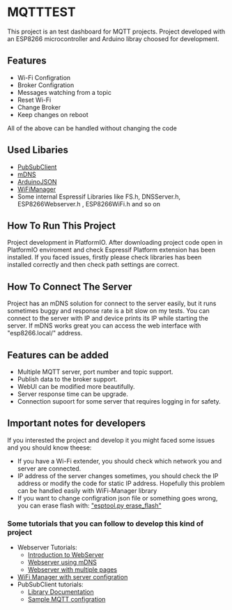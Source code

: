 # MQTTTEST

This project is an test dashboard for MQTT projects. Project developed with
an ESP8266 microcontroller and Arduino libray choosed for development.  

## Features
* Wi-Fi Configration
* Broker Configration
* Messages watching from a topic
* Reset Wi-Fi
* Change Broker
* Keep changes on reboot

All of the above can be handled without changing the code

## Used Libaries
* [PubSubClient](https://github.com/knolleary/pubsubclient)
* [mDNS](https://github.com/esp8266/Arduino/tree/master/libraries/ESP8266mDNS)
* [ArduinoJSON](https://arduinojson.org/)
* [WiFiManager](https://github.com/tzapu/WiFiManager)
* Some internal Espressif Libraries like FS.h,  DNSServer.h, ESP8266Webserver.h
, ESP8266WiFi.h and so on

## How To Run This Project
Project development in PlatformIO. After downloading project code open in
PlatformIO enviroment and check Espressif Platform extension has been installed.
If you faced issues, firstly please check libraries has been installed correctly
and then check path settings are correct.

## How To Connect The Server
Project has an mDNS solution for connect to the server
easily, but it runs sometimes buggy and response rate is
a bit slow on my tests. You can connect to the server with IP and device prints
its IP while starting the server. If mDNS works great you can access the web
interface with "esp8266.local/" address.

## Features can be added
* Multiple MQTT server, port number and topic support.
* Publish data to the broker support.
* WebUI can be modified more beautifully.
* Server response time can be upgrade.
* Connection supoort for some server that requires logging in for safety.

## Important notes for developers
If you interested the project and develop it you might faced some issues and you should know theese:

* If you have a Wi-Fi extender, you should check which network you and server are connected.
* IP address of the server changes sometimes, you should check the IP address or modify the code for static IP address. Hopefully this problem can be handled easily with WiFi-Manager library
* If you want to change configration json file or something goes wrong, you can erase flash with:  ["esptool.py erase_flash"](https://www.esp8266.com/viewtopic.php?f=6&t=3955)

### Some tutorials that you can follow to develop this kind of project
* Webserver Tutorials:
  * [Introduction to WebServer](https://lastminuteengineers.com/creating-esp8266-web-server-arduino-ide/)
  * [Webserver using mDNS](https://tttapa.github.io/ESP8266/Chap10%20-%20Simple%20Web%20Server.html)
  * [Webserver with multiple pages](https://www.arduinoslovakia.eu/blog/2019/4/esp8266---http-server-s-viac-strankami?lang=en)
* [WiFi Manager with server configration](https://github.com/tzapu/WiFiManager/blob/master/examples/AutoConnectWithFSParameters/AutoConnectWithFSParameters.ino)
* PubSubClient tutorials:
  * [Library Documentation](https://pubsubclient.knolleary.net/api)
  * [Sample MQTT configration](https://github.com/knolleary/pubsubclient/blob/master/examples/mqtt_esp8266/mqtt_esp8266.ino)
